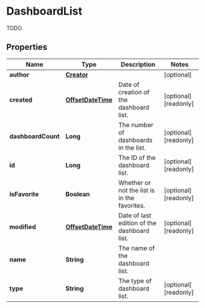 

# DashboardList

TODO.
## Properties

Name | Type | Description | Notes
------------ | ------------- | ------------- | -------------
**author** | [**Creator**](Creator.md) |  |  [optional]
**created** | [**OffsetDateTime**](OffsetDateTime.md) | Date of creation of the dashboard list. |  [optional] [readonly]
**dashboardCount** | **Long** | The number of dashboards in the list. |  [optional] [readonly]
**id** | **Long** | The ID of the dashboard list. |  [optional] [readonly]
**isFavorite** | **Boolean** | Whether or not the list is in the favorites. |  [optional] [readonly]
**modified** | [**OffsetDateTime**](OffsetDateTime.md) | Date of last edition of the dashboard list. |  [optional] [readonly]
**name** | **String** | The name of the dashboard list. | 
**type** | **String** | The type of dashboard list. |  [optional] [readonly]



